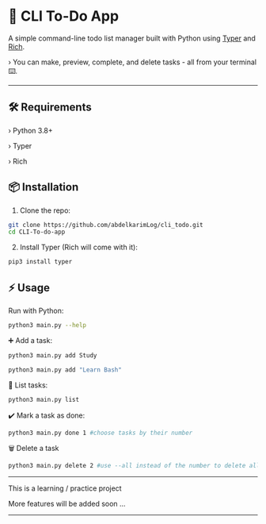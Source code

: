 # 📝 CLI To-Do App

A simple command-line todo list manager built with Python using [Typer](https://typer.tiangolo.com/) and [Rich](https://rich.readthedocs.io/).  

› You can make, preview, complete, and delete tasks - all from your terminal ⌨️.

---

## 🛠 Requirements

› Python 3.8+

› Typer

› Rich

## 📦 Installation

1. Clone the repo:
```bash
git clone https://github.com/abdelkarimLog/cli_todo.git
cd CLI-To-do-app
```

2. Install Typer (Rich will come with it):
```bash
pip3 install typer
```


## ⚡ Usage

Run with Python:
```bash
python3 main.py --help
```

➕ Add a task:
```bash
python3 main.py add Study
```
```bash
python3 main.py add "Learn Bash"
```

📃 List tasks:
```bash
python3 main.py list
```

✔️ Mark a task as done:
```bash
python3 main.py done 1 #choose tasks by their number
```

🗑️ Delete a task
```bash
python3 main.py delete 2 #use --all instead of the number to delete all tasks
```
---

This is a learning / practice project 

More features will be added soon ...

---
